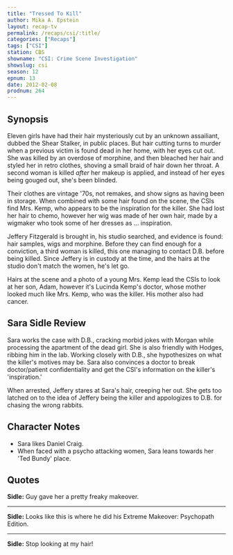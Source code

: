 ```yaml
---
title: "Tressed To Kill"
author: Mika A. Epstein
layout: recap-tv
permalink: /recaps/csi/:title/
categories: ["Recaps"]
tags: ["CSI"]
station: CBS
showname: "CSI: Crime Scene Investigation"
showslug: csi
season: 12  
epnum: 13  
date: 2012-02-08
prodnum: 264  
---
```


## Synopsis

Eleven girls have had their hair mysteriously cut by an unknown assailiant, dubbed the Shear Stalker, in public places. But hair cutting turns to murder when a previous victim is found dead in her home, with her eyes cut out. She was killed by an overdose of morphine, and then bleached her hair and styled her in retro clothes, shoving a small braid of hair down her throat. A second woman is killed _after_ her makeup is applied, and instead of her eyes being gouged out, she's been blinded.

Their clothes are vintage '70s, not remakes, and show signs as having been in storage. When combined with some hair found on the scene, the CSIs find Mrs. Kemp, who appears to be the inspiration for the killer. She had lost her hair to chemo, however her wig was made of her own hair, made by a wigmaker who took some of her dresses as ... inspiration.

Jeffery Fitzgerald is brought in, his studio searched, and evidence is found: hair samples, wigs and morphine. Before they can find enough for a conviction, a third woman is killed, this one managing to contact D.B. before being killed. Since Jeffery is in custody at the time, and the hairs at the studio don't match the women, he's let go.

Hairs at the scene and a photo of a young Mrs. Kemp lead the CSIs to look at her son, Adam, however it's Lucinda Kemp's doctor, whose mother looked much like Mrs. Kemp, who was the killer. His mother also had cancer.

## Sara Sidle Review

Sara works the case with D.B., cracking morbid jokes with Morgan while processing the apartment of the dead girl. She is also friendly with Hodges, ribbing him in the lab. Working closely with D.B., she hypothesizes on what the killer's motives may be. Sara also convinces a doctor to break doctor/patient confidentiality and get the CSI's information on the killer's 'inspiration.'

When arrested, Jeffery stares at Sara's hair, creeping her out. She gets too latched on to the idea of Jeffery being the killer and appologizes to D.B. for chasing the wrong rabbits.

## Character Notes

* Sara likes Daniel Craig.  
* When faced with a psycho attacking women, Sara leans towards her 'Ted Bundy' place.

## Quotes

**Sidle:** Guy gave her a pretty freaky makeover.  

* * *

**Sidle:** Looks like this is where he did his Extreme Makeover: Psychopath Edition.  

* * *

**Sidle:** Stop looking at my hair!